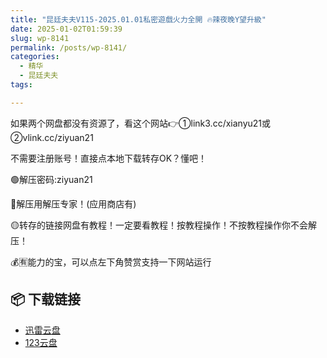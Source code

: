 ```yaml
---
title: "昆廷夫夫V115-2025.01.01私密遊戲火力全開 🔥辣夜晚Y望升級"
date: 2025-01-02T01:59:39
slug: wp-8141
permalink: /posts/wp-8141/
categories:
  - 精华
  - 昆廷夫夫
tags:

---
```


如果两个网盘都没有资源了，看这个网站👉①link3.cc/xianyu21或②vlink.cc/ziyuan21

不需要注册账号！直接点本地下载转存OK？懂吧！

🟢解压密码:ziyuan21

🔵解压用解压专家！(应用商店有)

🟡转存的链接网盘有教程！一定要看教程！按教程操作！不按教程操作你不会解压！

💰🈶能力的宝，可以点左下角赞赏支持一下网站运行

## 📦 下载链接
- [迅雷云盘](https://blziyuan21.com/pay-download/8141?key=7d6deab1d8&down_id=0)
- [123云盘](https://blziyuan21.com/pay-download/8141?key=7d6deab1d8&down_id=1)

